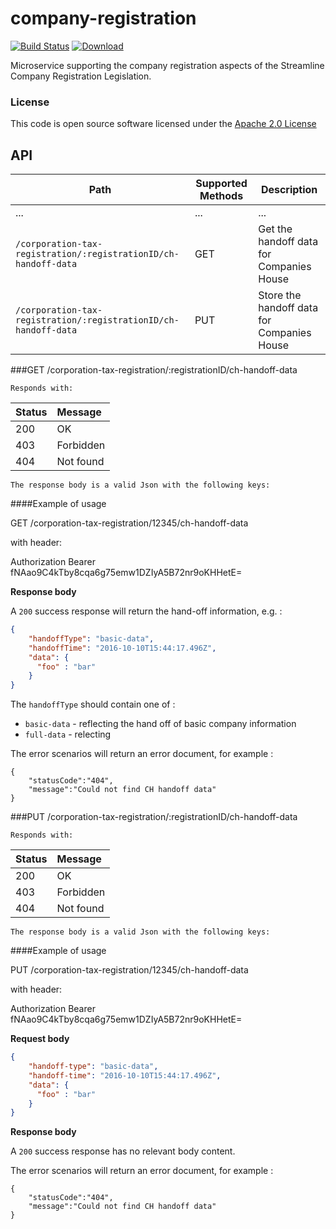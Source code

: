 # company-registration

[![Build Status](https://travis-ci.org/hmrc/company-registration.svg)](https://travis-ci.org/hmrc/company-registration) [ ![Download](https://api.bintray.com/packages/hmrc/releases/company-registration/images/download.svg) ](https://bintray.com/hmrc/releases/company-registration/_latestVersion)

Microservice supporting the company registration aspects of the Streamline Company Registration Legislation.

### License

This code is open source software licensed under the [Apache 2.0 License]("http://www.apache.org/licenses/LICENSE-2.0.html")

## API

| Path                                                                               | Supported Methods | Description  |
| ---------------------------------------------------------------------------------- | ------------------| ------------ |
| ...                                                                                |        ...        | ...          |
|```/corporation-tax-registration/:registrationID/ch-handoff-data```                 |        GET        | Get the handoff data for Companies House |
|```/corporation-tax-registration/:registrationID/ch-handoff-data```                 |        PUT        | Store the handoff data for Companies House |

###GET /corporation-tax-registration/:registrationID/ch-handoff-data

    Responds with:


| Status        | Message       |
|:--------------|:--------------|
| 200           | OK            |
| 403           | Forbidden     |
| 404           | Not found     |

    The response body is a valid Json with the following keys:


####Example of usage

GET /corporation-tax-registration/12345/ch-handoff-data

with header:

Authorization Bearer fNAao9C4kTby8cqa6g75emw1DZIyA5B72nr9oKHHetE=

**Response body**

A ```200``` success response will return the hand-off information, e.g. :

```json
{
    "handoffType": "basic-data",
    "handoffTime": "2016-10-10T15:44:17.496Z",
    "data": {
      "foo" : "bar"
    }
}
```
The ```handoffType``` should contain one of :
* `basic-data` - reflecting the hand off of basic company information
* `full-data` - relecting


The error scenarios will return an error document, for example :
```
{
    "statusCode":"404",
    "message":"Could not find CH handoff data"
}
```


###PUT /corporation-tax-registration/:registrationID/ch-handoff-data

    Responds with:


| Status        | Message       |
|:--------------|:--------------|
| 200           | OK            |
| 403           | Forbidden     |
| 404           | Not found     |

    The response body is a valid Json with the following keys:


####Example of usage

PUT /corporation-tax-registration/12345/ch-handoff-data

with header:

Authorization Bearer fNAao9C4kTby8cqa6g75emw1DZIyA5B72nr9oKHHetE=

**Request body**

```json
{
    "handoff-type": "basic-data",
    "handoff-time": "2016-10-10T15:44:17.496Z",
    "data": {
      "foo" : "bar"
    }
}
```

**Response body**

A ```200``` success response has no relevant body content.

The error scenarios will return an error document, for example :
```
{
    "statusCode":"404",
    "message":"Could not find CH handoff data"
}
```
